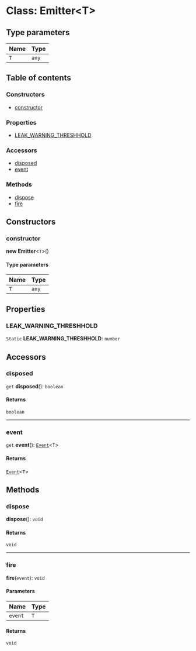# Class: Emitter\<T>

## Type parameters

| Name | Type |
| :------ | :------ |
| `T` | `any` |

## Table of contents

### Constructors

* [constructor](/auto-docs/playground-react/classes/Emitter.md#constructor)

### Properties

* [LEAK\_WARNING\_THRESHHOLD](/auto-docs/playground-react/classes/Emitter.md#leak_warning_threshhold)

### Accessors

* [disposed](/auto-docs/playground-react/classes/Emitter.md#disposed)
* [event](/auto-docs/playground-react/classes/Emitter.md#event)

### Methods

* [dispose](/auto-docs/playground-react/classes/Emitter.md#dispose)
* [fire](/auto-docs/playground-react/classes/Emitter.md#fire)

## Constructors

### constructor

**new Emitter**<`T`>()

#### Type parameters

| Name | Type |
| :------ | :------ |
| `T` | `any` |

## Properties

### LEAK\_WARNING\_THRESHHOLD

`Static` **LEAK\_WARNING\_THRESHHOLD**: `number`

## Accessors

### disposed

`get` **disposed**(): `boolean`

#### Returns

`boolean`

***

### event

`get` **event**(): [`Event`](/auto-docs/playground-react/interfaces/Event-1.md)<`T`>

#### Returns

[`Event`](/auto-docs/playground-react/interfaces/Event-1.md)<`T`>

## Methods

### dispose

**dispose**(): `void`

#### Returns

`void`

***

### fire

**fire**(`event`): `void`

#### Parameters

| Name | Type |
| :------ | :------ |
| `event` | `T` |

#### Returns

`void`

